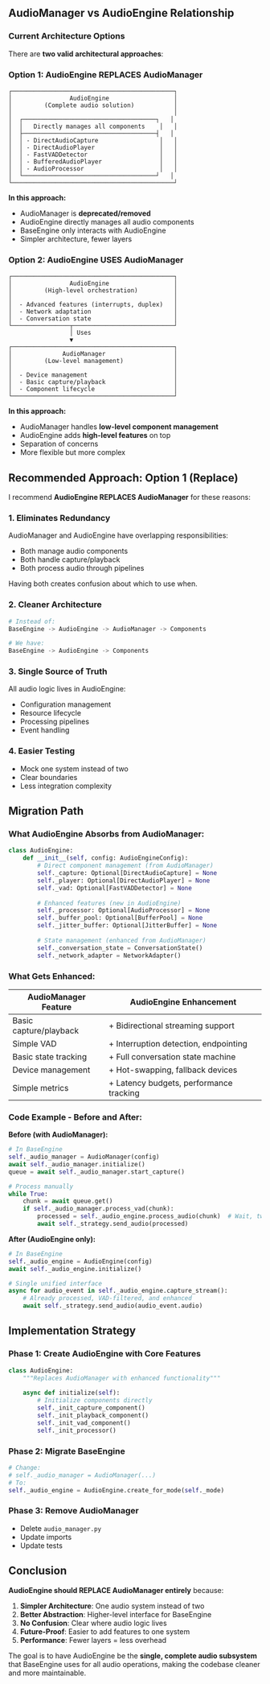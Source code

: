 ## AudioManager vs AudioEngine Relationship

### Current Architecture Options

There are **two valid architectural approaches**:

### Option 1: AudioEngine REPLACES AudioManager
```
┌─────────────────────────────────────────────┐
│                AudioEngine                  │
│         (Complete audio solution)           │
│                                             │
│  ┌─────────────────────────────────────┐   │
│  │   Directly manages all components    │   │
│  ├─────────────────────────────────────┤   │
│  │ - DirectAudioCapture                 │   │
│  │ - DirectAudioPlayer                  │   │
│  │ - FastVADDetector                    │   │
│  │ - BufferedAudioPlayer                │   │
│  │ - AudioProcessor                     │   │
│  └─────────────────────────────────────┘   │
└─────────────────────────────────────────────┘
```

**In this approach:**
- AudioManager is **deprecated/removed**
- AudioEngine directly manages all audio components
- BaseEngine only interacts with AudioEngine
- Simpler architecture, fewer layers

### Option 2: AudioEngine USES AudioManager
```
┌─────────────────────────────────────────────┐
│                AudioEngine                  │
│         (High-level orchestration)          │
│                                             │
│  - Advanced features (interrupts, duplex)   │
│  - Network adaptation                       │
│  - Conversation state                       │
└────────────────┬────────────────────────────┘
                 │ Uses
                 ▼
┌─────────────────────────────────────────────┐
│              AudioManager                   │
│         (Low-level management)              │
│                                             │
│  - Device management                        │
│  - Basic capture/playback                   │
│  - Component lifecycle                      │
└─────────────────────────────────────────────┘
```

**In this approach:**
- AudioManager handles **low-level component management**
- AudioEngine adds **high-level features** on top
- Separation of concerns
- More flexible but more complex

## Recommended Approach: Option 1 (Replace)

I recommend **AudioEngine REPLACES AudioManager** for these reasons:

### 1. **Eliminates Redundancy**
AudioManager and AudioEngine have overlapping responsibilities:
- Both manage audio components
- Both handle capture/playback
- Both process audio through pipelines

Having both creates confusion about which to use when.

### 2. **Cleaner Architecture**
```python
# Instead of:
BaseEngine -> AudioEngine -> AudioManager -> Components

# We have:
BaseEngine -> AudioEngine -> Components
```

### 3. **Single Source of Truth**
All audio logic lives in AudioEngine:
- Configuration management
- Resource lifecycle  
- Processing pipelines
- Event handling

### 4. **Easier Testing**
- Mock one system instead of two
- Clear boundaries
- Less integration complexity

## Migration Path

### What AudioEngine Absorbs from AudioManager:

```python
class AudioEngine:
    def __init__(self, config: AudioEngineConfig):
        # Direct component management (from AudioManager)
        self._capture: Optional[DirectAudioCapture] = None
        self._player: Optional[DirectAudioPlayer] = None
        self._vad: Optional[FastVADDetector] = None
        
        # Enhanced features (new in AudioEngine)
        self._processor: Optional[AudioProcessor] = None
        self._buffer_pool: Optional[BufferPool] = None
        self._jitter_buffer: Optional[JitterBuffer] = None
        
        # State management (enhanced from AudioManager)
        self._conversation_state = ConversationState()
        self._network_adapter = NetworkAdapter()
```

### What Gets Enhanced:

| AudioManager Feature | AudioEngine Enhancement |
|---------------------|------------------------|
| Basic capture/playback | + Bidirectional streaming support |
| Simple VAD | + Interruption detection, endpointing |
| Basic state tracking | + Full conversation state machine |
| Device management | + Hot-swapping, fallback devices |
| Simple metrics | + Latency budgets, performance tracking |

### Code Example - Before and After:

**Before (with AudioManager):**
```python
# In BaseEngine
self._audio_manager = AudioManager(config)
await self._audio_manager.initialize()
queue = await self._audio_manager.start_capture()

# Process manually
while True:
    chunk = await queue.get()
    if self._audio_manager.process_vad(chunk):
        processed = self._audio_engine.process_audio(chunk)  # Wait, two systems?
        await self._strategy.send_audio(processed)
```

**After (AudioEngine only):**
```python
# In BaseEngine
self._audio_engine = AudioEngine(config)
await self._audio_engine.initialize()

# Single unified interface
async for audio_event in self._audio_engine.capture_stream():
    # Already processed, VAD-filtered, and enhanced
    await self._strategy.send_audio(audio_event.audio)
```

## Implementation Strategy

### Phase 1: Create AudioEngine with Core Features
```python
class AudioEngine:
    """Replaces AudioManager with enhanced functionality"""
    
    async def initialize(self):
        # Initialize components directly
        self._init_capture_component()
        self._init_playback_component()
        self._init_vad_component()
        self._init_processor()
```

### Phase 2: Migrate BaseEngine
```python
# Change:
# self._audio_manager = AudioManager(...)
# To:
self._audio_engine = AudioEngine.create_for_mode(self._mode)
```

### Phase 3: Remove AudioManager
- Delete `audio_manager.py`
- Update imports
- Update tests

## Conclusion

**AudioEngine should REPLACE AudioManager entirely** because:

1. **Simpler Architecture**: One audio system instead of two
2. **Better Abstraction**: Higher-level interface for BaseEngine
3. **No Confusion**: Clear where audio logic lives
4. **Future-Proof**: Easier to add features to one system
5. **Performance**: Fewer layers = less overhead

The goal is to have AudioEngine be the **single, complete audio subsystem** that BaseEngine uses for all audio operations, making the codebase cleaner and more maintainable.
